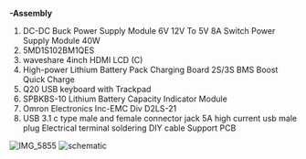 <p><strong>-Assembly</strong></p>
<ol>
<li>DC-DC Buck Power Supply Module 6V 12V To 5V 8A Switch Power Supply Module 40W</li>
<li>5MD1S102BM1QES</li>
<li>waveshare 4inch HDMI LCD (C)</li>
<li>High-power Lithium Battery Pack Charging Board 2S/3S BMS Boost Quick Charge</li>
<li>Q20 USB keyboard with Trackpad</li>
<li>SPBKBS-10 Lithium Battery Capacity Indicator Module</li>
<li>Omron Electronics Inc-EMC Div D2LS-21</li>
<li>USB 3.1 c type male and female connector jack 5A high current usb male plug Electrical terminal soldering DIY cable Support PCB</li>
</ol>

![IMG_5855](https://github.com/user-attachments/assets/b0bed29e-439f-475a-95b4-247ee1b2e3cd)
![schematic](https://github.com/user-attachments/assets/779654ab-303b-4426-8790-ae5f096df982)
